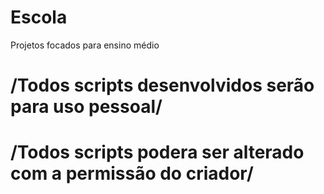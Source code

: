 # Escola
Projetos focados para ensino médio

# /Todos scripts desenvolvidos serão para uso pessoal/
# /Todos scripts podera ser alterado com a permissão do criador/
